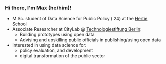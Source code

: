 ### Hi there, I'm Max (he/him)!

- M.Sc. student of Data Science for Public Policy ('24) at the [Hertie School](https://www.hertie-school.org/en/)
- Associate Researcher at CityLab @ [Technologiestiftung Berlin](https://github.com/technologiestiftung):
  - Building prototypes using open data
  - Advising and upskilling public officials in publishing/using open data
- Interested in using data science for:
  - policy evaluation, and development
  - digital transformation of the public sector
